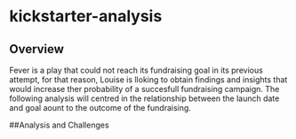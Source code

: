 # kickstarter-analysis
## Overview
Fever is a play that could not reach its fundraising goal in its previous attempt, for that reason, Louise is lloking to obtain findings and insights that would increase ther probability of a succesfull fundraising campaign. The following analysis will centred in the relationship between the launch date and goal aount to the outcome of the fundraising. 

##Analysis and Challenges 
